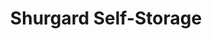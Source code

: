 ---
title: "Shurgard Self-Storage"
url: /hamburg/shurgard-self-storage-holstenhofweg/
shop: Mieten
---